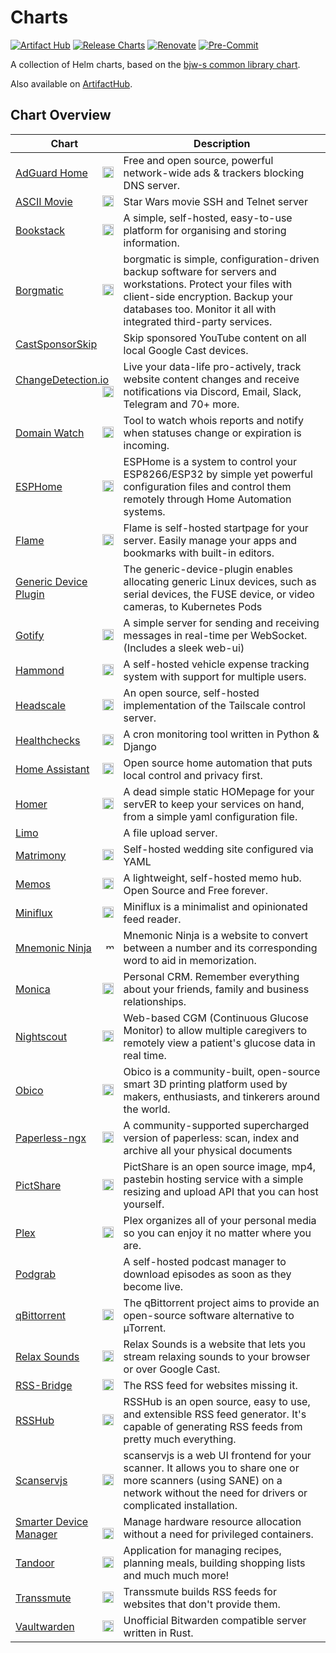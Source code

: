# Charts

[![Artifact Hub](https://img.shields.io/endpoint?url=https://artifacthub.io/badge/repository/gabe565)](https://artifacthub.io/packages/search?repo=gabe565&sort=relevance)
[![Release Charts](https://github.com/gabe565/charts/actions/workflows/release.yaml/badge.svg)](https://github.com/gabe565/charts/actions/workflows/release.yaml)
[![Renovate](https://img.shields.io/badge/Renovate-enabled-brightgreen?logo=renovatebot&logoColor=1DDEDD)](https://renovatebot.com)
[![Pre-Commit](https://img.shields.io/badge/Pre--Commit-enabled-brightgreen?logo=pre-commit)](https://pre-commit.com)

A collection of Helm charts, based on the
[bjw-s common library chart](https://github.com/bjw-s/helm-charts/tree/main/charts/library/common).

Also available on [ArtifactHub](https://artifacthub.io/packages/search?repo=gabe565&sort=relevance).

## Chart Overview

| Chart | Description |
| ----- | ----------- |
| [AdGuard Home <img src='https://raw.githubusercontent.com/gabe565/charts/main/charts/adguard-home/icon.svg' alt='adguard-home icon' width='18px' align='right' loading='lazy'>](charts/adguard-home/) | Free and open source, powerful network-wide ads & trackers blocking DNS server. |
| [ASCII Movie <img src='https://raw.githubusercontent.com/gabe565/ascii-movie/a1fd5c9df2fb3a177949c9511b62407c83aedefe/assets/icon.svg' alt='ascii-movie icon' width='18px' align='right' loading='lazy'>](charts/ascii-movie/) | Star Wars movie SSH and Telnet server |
| [Bookstack <img src='https://raw.githubusercontent.com/gabe565/charts/main/charts/bookstack/icon.svg' alt='bookstack icon' width='18px' align='right' loading='lazy'>](charts/bookstack/) | A simple, self-hosted, easy-to-use platform for organising and storing information. |
| [Borgmatic <img src='https://raw.githubusercontent.com/borgmatic-collective/borgmatic/1.6.6/docs/static/borgmatic.svg' alt='borgmatic icon' width='18px' align='right' loading='lazy'>](charts/borgmatic/) | borgmatic is simple, configuration-driven backup software for servers and workstations. Protect your files with client-side encryption. Backup your databases too. Monitor it all with integrated third-party services. |
| [CastSponsorSkip ](charts/castsponsorskip/) | Skip sponsored YouTube content on all local Google Cast devices. |
| [ChangeDetection.io <img src='https://raw.githubusercontent.com/gabe565/charts/main/charts/changedetection-io/icon.png' alt='changedetection-io icon' width='18px' align='right' loading='lazy'>](charts/changedetection-io/) | Live your data-life pro-actively, track website content changes and receive notifications via Discord, Email, Slack, Telegram and 70+ more. |
| [Domain Watch <img src='https://raw.githubusercontent.com/gabe565/domain-watch/ee028db206ea80c2617dd74a87193191a25a0a8a/assets/icon.svg' alt='domain-watch icon' width='18px' align='right' loading='lazy'>](charts/domain-watch/) | Tool to watch whois reports and notify when statuses change or expiration is incoming. |
| [ESPHome <img src='https://raw.githubusercontent.com/esphome/esphome-docs/019178551126f2d6a588a1f9ef50f60453041531/images/logo.svg' alt='esphome icon' width='18px' align='right' loading='lazy'>](charts/esphome/) | ESPHome is a system to control your ESP8266/ESP32 by simple yet powerful configuration files and control them remotely through Home Automation systems. |
| [Flame <img src='https://raw.githubusercontent.com/gabe565/charts/main/charts/flame/icon.svg' alt='flame icon' width='18px' align='right' loading='lazy'>](charts/flame/) | Flame is self-hosted startpage for your server. Easily manage your apps and bookmarks with built-in editors. |
| [Generic Device Plugin ](charts/generic-device-plugin/) | The generic-device-plugin enables allocating generic Linux devices, such as serial devices, the FUSE device, or video cameras, to Kubernetes Pods |
| [Gotify <img src='https://raw.githubusercontent.com/gabe565/charts/main/charts/gotify/icon.svg' alt='gotify icon' width='18px' align='right' loading='lazy'>](charts/gotify/) | A simple server for sending and receiving messages in real-time per WebSocket. (Includes a sleek web-ui) |
| [Hammond <img src='https://raw.githubusercontent.com/AlfHou/hammond/84cba2c7f26f6d3f81c49b132110b24ac97c7b49/ui/public/touch-icon.png' alt='hammond icon' width='18px' align='right' loading='lazy'>](charts/hammond/) | A self-hosted vehicle expense tracking system with support for multiple users. |
| [Headscale <img src='https://raw.githubusercontent.com/juanfont/headscale/56a7b1e34952c3e0306a134b2be9b4277f5d8d6e/docs/logo/headscale3-dots.svg' alt='headscale icon' width='18px' align='right' loading='lazy'>](charts/headscale/) | An open source, self-hosted implementation of the Tailscale control server. |
| [Healthchecks <img src='https://raw.githubusercontent.com/gabe565/charts/main/charts/healthchecks/icon.svg' alt='healthchecks icon' width='18px' align='right' loading='lazy'>](charts/healthchecks/) | A cron monitoring tool written in Python & Django |
| [Home Assistant <img src='https://raw.githubusercontent.com/home-assistant/assets/9b782fe562cbd4e6139f9be17d8e7befafa5f945/logo/logo-pretty.svg' alt='home-assistant icon' width='18px' align='right' loading='lazy'>](charts/home-assistant/) | Open source home automation that puts local control and privacy first. |
| [Homer <img src='https://raw.githubusercontent.com/bastienwirtz/homer/5609315fe77da5441a9c3dda8d92c0ffe9f1bf17/public/assets/icons/logo.svg' alt='homer icon' width='18px' align='right' loading='lazy'>](charts/homer/) | A dead simple static HOMepage for your servER to keep your services on hand, from a simple yaml configuration file. |
| [Limo ](charts/limo/) | A file upload server. |
| [Matrimony <img src='https://raw.githubusercontent.com/gabe565/matrimony/b13163b384b27273080deb8d57d1222ba11337f9/frontend/public/img/logo.svg' alt='matrimony icon' width='18px' align='right' loading='lazy'>](charts/matrimony/) | Self-hosted wedding site configured via YAML |
| [Memos <img src='https://raw.githubusercontent.com/gabe565/charts/main/charts/memos/icon.png' alt='memos icon' width='18px' align='right' loading='lazy'>](charts/memos/) | A lightweight, self-hosted memo hub. Open Source and Free forever. |
| [Miniflux <img src='https://raw.githubusercontent.com/miniflux/logo/40cb83cc5b190212ad29fb4d5db6b52b335e4dc2/icon.svg' alt='miniflux icon' width='18px' align='right' loading='lazy'>](charts/miniflux/) | Miniflux is a minimalist and opinionated feed reader. |
| [Mnemonic Ninja <img src='https://raw.githubusercontent.com/gabe565/mnemonic-ninja/465602cd7093f62d611c69d7a91e520e4022fab9/src/assets/logo.svg' alt='mnemonic-ninja icon' width='12px' align='right' loading='lazy'>](charts/mnemonic-ninja/) | Mnemonic Ninja is a website to convert between a number and its corresponding word to aid in memorization. |
| [Monica <img src='https://raw.githubusercontent.com/monicahq/monica/aa98c09d9dee3dae91b14fd724cfb73343b41e5e/public/img/favicon.svg' alt='monica icon' width='18px' align='right' loading='lazy'>](charts/monica/) | Personal CRM. Remember everything about your friends, family and business relationships. |
| [Nightscout <img src='https://raw.githubusercontent.com/gabe565/charts/main/charts/nightscout/icon.svg' alt='nightscout icon' width='18px' align='right' loading='lazy'>](charts/nightscout/) | Web-based CGM (Continuous Glucose Monitor) to allow multiple caregivers to remotely view a patient's glucose data in real time. |
| [Obico <img src='https://raw.githubusercontent.com/gabe565/charts/main/charts/obico/icon.svg' alt='obico icon' width='18px' align='right' loading='lazy'>](charts/obico/) | Obico is a community-built, open-source smart 3D printing platform used by makers, enthusiasts, and tinkerers around the world. |
| [Paperless-ngx <img src='https://raw.githubusercontent.com/paperless-ngx/paperless-ngx/b948750d558b58018d1d3393db145d162d44fceb/src-ui/src/assets/logo-notext.svg' alt='paperless-ngx icon' width='18px' align='right' loading='lazy'>](charts/paperless-ngx/) | A community-supported supercharged version of paperless: scan, index and archive all your physical documents |
| [PictShare <img src='https://raw.githubusercontent.com/gabe565/charts/main/charts/pictshare/icon.svg' alt='pictshare icon' width='18px' align='right' loading='lazy'>](charts/pictshare/) | PictShare is an open source image, mp4, pastebin hosting service with a simple resizing and upload API that you can host yourself. |
| [Plex <img src='https://raw.githubusercontent.com/gabe565/charts/main/charts/plex/icon.svg' alt='plex icon' width='18px' align='right' loading='lazy'>](charts/plex/) | Plex organizes all of your personal media so you can enjoy it no matter where you are. |
| [Podgrab ](charts/podgrab/) | A self-hosted podcast manager to download episodes as soon as they become live. |
| [qBittorrent <img src='https://raw.githubusercontent.com/qbittorrent/qBittorrent/master/src/icons/qbittorrent-tray.svg' alt='qbittorrent icon' width='18px' align='right' loading='lazy'>](charts/qbittorrent/) | The qBittorrent project aims to provide an open-source software alternative to µTorrent. |
| [Relax Sounds <img src='https://github.com/gabe565/relax-sounds/raw/3e55b07a957f2e20aceeeba1d36226791f2f1569/frontend/src/assets/icon-purple.svg' alt='relax-sounds icon' width='18px' align='right' loading='lazy'>](charts/relax-sounds/) | Relax Sounds is a website that lets you stream relaxing sounds to your browser or over Google Cast. |
| [RSS-Bridge <img src='https://raw.githubusercontent.com/RSS-Bridge/rss-bridge/987f42d6d44cc18e5c33441e742d15ffff6feb72/static/favicon.png' alt='rss-bridge icon' width='18px' align='right' loading='lazy'>](charts/rss-bridge/) | The RSS feed for websites missing it. |
| [RSSHub <img src='https://camo.githubusercontent.com/79f2dcf6fb41b71619186b12eed25495fa55e20d3f21355798a2cb22703c6f8b/68747470733a2f2f692e6c6f6c692e6e65742f323031392f30342f32332f356362656237653431343134632e706e67' alt='rsshub icon' width='18px' align='right' loading='lazy'>](charts/rsshub/) | RSSHub is an open source, easy to use, and extensible RSS feed generator. It's capable of generating RSS feeds from pretty much everything. |
| [Scanservjs <img src='https://raw.githubusercontent.com/gabe565/charts/main/charts/scanservjs/icon.svg' alt='scanservjs icon' width='18px' align='right' loading='lazy'>](charts/scanservjs/) | scanservjs is a web UI frontend for your scanner. It allows you to share one or more scanners (using SANE) on a network without the need for drivers or complicated installation. |
| [Smarter Device Manager <img src='https://gitlab.com/uploads/-/system/group/avatar/6339043/ARM1636_Project_Logo_ST2_RGB_V1.png' alt='smarter-device-manager icon' width='18px' align='right' loading='lazy'>](charts/smarter-device-manager/) | Manage hardware resource allocation without a need for privileged containers. |
| [Tandoor <img src='https://raw.githubusercontent.com/vabene1111/recipes/master/docs/logo_color.svg' alt='tandoor icon' width='18px' align='right' loading='lazy'>](charts/tandoor/) | Application for managing recipes, planning meals, building shopping lists and much much more! |
| [Transsmute <img src='https://raw.githubusercontent.com/gabe565/transsmute/ce624f8c903654ead37489d8d274b97d526d397a/assets/icon.svg' alt='transsmute icon' width='18px' align='right' loading='lazy'>](charts/transsmute/) | Transsmute builds RSS feeds for websites that don't provide them. |
| [Vaultwarden <img src='https://raw.githubusercontent.com/dani-garcia/vaultwarden/d57b69952db6eb12987a9668fea6b72df79cfa41/resources/vaultwarden-icon.svg' alt='vaultwarden icon' width='18px' align='right' loading='lazy'>](charts/vaultwarden/) | Unofficial Bitwarden compatible server written in Rust. |
